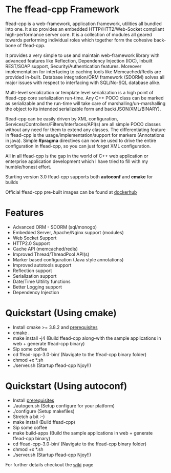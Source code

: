 # The ffead-cpp Framework

ffead-cpp is a web-framework, application framework, utilities all bundled into one. 
It also provides an embedded HTTP/HTT2/Web-Socket compliant high-performance server core. 
It is a collection of modules all geared towards performing individual roles which together form the cohesive back-bone of ffead-cpp.

It provides a very simple to use and maintain web-framework library with advanced features like Reflection, Dependency Injection (IOC),
Inbuilt REST/SOAP support, Security/Authentication features. Moreover implementation for interfacing to caching tools like 
Memcached/Redis are provided in-built. 
Database integration/ORM framework (SDORM) solves all major issues with respect to interfacing with SQL/No-SQL database alike.

Multi-level serialization or template level serialization is a high point of ffead-cpp core serialization run-time. Any C++ POCO class
can be marked as serializable and the run-time will take care of marshalling/un-marshalling the object to its intended serializable form
and back(JSON/XML/BINARY).

ffead-cpp can be easily driven by XML configuration, Services/Controllers/Filters/Interfaces/API(s) are all simple POCO classes without
any need for them to extend any classes. 
The differentiating feature in ffead-cpp is the usage/implementation/support for markers (Annotations in java). Simple **#pragma**
directives can now be used to drive the entire configuration in ffead-cpp, so you can just forget XML configuration.

All in all ffead-cpp is the gap in the world of C++ web application or enterprise application development which I have tried to fill
with my humble/honest effort.

Starting version 3.0 ffead-cpp supports both **autoconf** and **cmake** for builds

Official ffead-cpp pre-built images can be found at [dockerhub](https://cloud.docker.com/repository/docker/sumeetchhetri/ffead-cpp-3.0/tags)


Features
==========
- Advanced ORM - SDORM (sql/monogo)
- Embedded Server, Apache/Nginx support (modules)
- Web Socket Support
- HTTP2.0 Support
- Cache API (memcached/redis)
- Improved Thread/ThreadPool API(s)
- Marker based configuration (Java style annotations)
- Improved autotools support
- Reflection support
- Serialization support
- Date/Time Ultility functions
- Better Logging support
- Dependency Injection

Quickstart (Using cmake)
===========
- Install cmake >= 3.8.2 and [prerequisites](https://github.com/sumeetchhetri/ffead-cpp/wiki/Prerequisites)
- cmake .
- make install -j4 (Build ffead-cpp along-with the sample applications in web + generate ffead-cpp binary)
- Sip some coffee
- cd ffead-cpp-3.0-bin/ (Navigate to the ffead-cpp binary folder)
- chmod +x *.sh
- ./server.sh (Startup ffead-cpp Njoy!!)

Quickstart (Using autoconf)
===========
- Install [prerequisites](https://github.com/sumeetchhetri/ffead-cpp/wiki/Prerequisites)
- ./autogen.sh (Setup configure for your platform)
- ./configure (Setup makefiles)
- Stretch a bit :-)
- make install (Build ffead-cpp)
- Sip some coffee
- make build-apps (Build the sample applications in web + generate ffead-cpp binary)
- cd ffead-cpp-3.0-bin/ (Navigate to the ffead-cpp binary folder)
- chmod +x *.sh
- ./server.sh (Startup ffead-cpp Njoy!!)

For further details checkout the [wiki](https://github.com/sumeetchhetri/ffead-cpp/wiki) page
